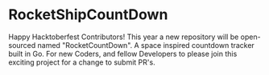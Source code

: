 # RocketShipCountDown
Happy Hacktoberfest Contributors! This year a new repository will be open-sourced named "RocketCountDown". A space inspired countdown tracker built in Go.  For new Coders, and fellow Developers to please join this exciting project for a change to submit PR's.  
